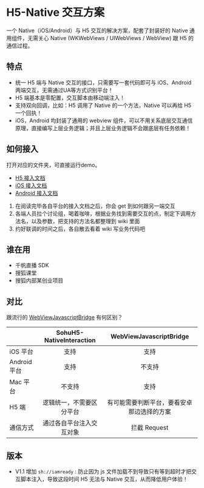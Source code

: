 # H5-Native 交互方案

一个 Native（iOS/Android）与 H5 交互的解决方案，配套了封装好的 Native 通用组件，无需关心 Native (WKWebViews / UIWebViews / WebView) 跟 H5 的通信过程。


## 特点

- 统一 H5 端与 Native 交互的接口，只需要写一套代码即可与 iOS、Android 两端交互，无需通过UA等方式识别平台！
- H5 端基本是零配置，交互脚本由移动端注入！
- 支持双向回调，比如：H5 调用了 Native 的一个方法，Native 可以再给 H5 一个回执！
- iOS，Android 均封装了通用的 webview 组件，可以不用关系底层交互通信原理，直接编写上层业务逻辑；并且上层业务逻辑不会跟底层有任务依赖！


## 如何接入

打开对应的文件夹，可直接运行demo。

- [H5 接入文档](/H5/ReadMe.md)
- [iOS 接入文档](/iOS/ReadMe.md)
- [Android 接入文档](/Android/ReadMe.md)

1. 在阅读完毕各自平台的接入文档之后，你会 get 到如何跟另一端交互
2. 各端人员拉个讨论组，喝着咖啡，根据业务找到需要交互的点，制定下调用方法名，以及参数，把支持的方法名都整理到 wiki 里面
3. 约好联调的时间之后，各自散去看着 wiki 写业务代码吧


## 谁在用

- 千帆直播 SDK
- 搜狐课堂
- 搜狐内部某创业项目

## 对比

跟流行的 [WebViewJavascriptBridge](https://github.com/debugly/WebViewJavascriptBridge) 有何区别？


|  | SohuH5-NativeInteraction | WebViewJavascriptBridge |
| --- | :-------------: |:-------------:|
| iOS 平台 | 支持 | 支持 |
| Android 平台 | 支持 | 不支持 |
| Mac 平台 | 不支持 | 支持 |
| H5 端 | 逻辑统一，不需要区分平台 | 有可能需要判断平台，要看安卓那边选择的方案 |
| 通信方式 | 通过各自平台注入交互对象| 拦截 Request |

## 版本

- V1.1 增加 `sh://iamready` : 防止因为 js 文件加载不到导致只有等到超时才把交互脚本注入，导致这段时间 H5 无法与 Native 交互，从而降低用户体验！